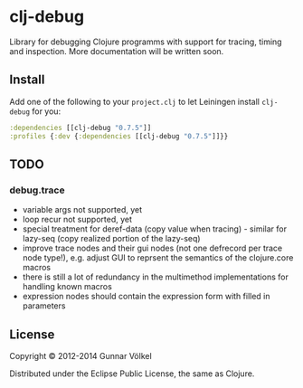 # clj-debug

Library for debugging Clojure programms with support for tracing, timing and inspection. More documentation will be written soon.


## Install

Add one of the following to your ```project.clj``` to let Leiningen install ```clj-debug``` for you:

```clj
:dependencies [[clj-debug "0.7.5"]]
:profiles {:dev {:dependencies [[clj-debug "0.7.5"]]}}
```


## TODO

### debug.trace

* variable args not supported, yet
* loop recur not supported, yet
* special treatment for deref-data (copy value when tracing) - similar for lazy-seq (copy realized portion of the lazy-seq)
* improve trace nodes and their gui nodes (not one defrecord per trace node type!), e.g. adjust GUI to reprsent the semantics of the clojure.core macros
* there is still a lot of redundancy in the multimethod implementations for handling known macros
* expression nodes should contain the expression form with filled in parameters


## License

Copyright © 2012-2014 Gunnar Völkel

Distributed under the Eclipse Public License, the same as Clojure.
